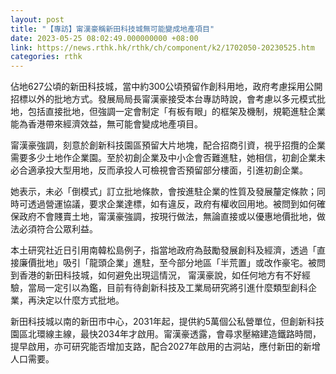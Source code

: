 ```yaml
---
layout: post
title: "【專訪】甯漢豪稱新田科技城無可能變成地產項目"
date: 2023-05-25 08:02:49.000000000 +08:00
link: https://news.rthk.hk/rthk/ch/component/k2/1702050-20230525.htm
categories: rthk
---
```


佔地627公頃的新田科技城，當中約300公頃預留作創科用地，政府考慮採用公開招標以外的批地方式。發展局局長甯漢豪接受本台專訪時說，會考慮以多元模式批地，包括直接批地，但強調一定會制定「有板有眼」的框架及機制，規範進駐企業能為香港帶來經濟效益，無可能會變成地產項目。

甯漢豪強調，刻意於創新科技園區預留大片地塊，配合招商引資，視乎招攬的企業需要多少土地作企業園。至於初創企業及中小企會否難進駐，她相信，初創企業未必合適承投大型用地，反而承投人可檢視會否預留部分樓面，引進初創企業。

她表示，未必「倒模式」訂立批地條款，會按進駐企業的性質及發展釐定條款；同時可透過營運協議，要求企業達標，如有違反，政府有權收回用地。被問到如何確保政府不會賤賣土地，甯漢豪強調，按現行做法，無論直接或以優惠地價批地，做法必須符合公眾利益。

本土研究社近日引用南韓松島例子，指當地政府為鼓勵發展創科及經濟，透過「直接廉價批地」吸引「龍頭企業」進駐，至今部分地區「半荒置」或改作豪宅。被問到香港的新田科技城，如何避免出現這情況， 甯漢豪說，如任何地方有不好經驗，當局一定引以為鑑，目前有待創新科技及工業局研究將引進什麼類型創科企業，再決定以什麼方式批地。

新田科技城以南的新田市中心，2031年起，提供約5萬個公私營單位，但創新科技園區北環線主線，最快2034年才啟用。甯漢豪透露，會尋求壓縮建造鐵路時間，提早啟用，亦可研究能否增加支路，配合2027年啟用的古洞站，應付新田的新增人口需要。
